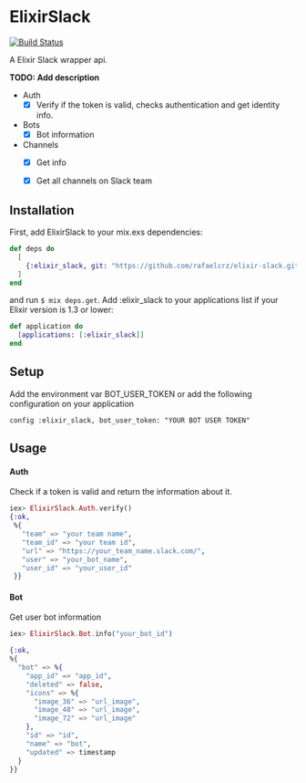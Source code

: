 # ElixirSlack

[![Build Status](https://semaphoreci.com/api/v1/rafaelcrz/elixir-slack/branches/master/badge.svg)](https://semaphoreci.com/rafaelcrz/elixir-slack)

A Elixir Slack wrapper api.

**TODO: Add description**
- Auth
	- [x] Verify if the token is valid, checks authentication and get identity info.
- Bots
	-  [x] Bot information
- Channels
	- [x] Get info
	- [x] Get all channels on Slack team


## Installation

First, add ElixirSlack to your mix.exs dependencies:
```elixir
def deps do
  [
    {:elixir_slack, git: "https://github.com/rafaelcrz/elixir-slack.git"}
  ]
end
```
and run ``` $ mix deps.get ```. Add :elixir_slack to your applications list if your Elixir version is 1.3 or lower:
```elixir
def application do
  [applications: [:elixir_slack]]
end
```

## Setup
Add the environment var BOT_USER_TOKEN or add the following configuration on your application 

```config :elixir_slack, bot_user_token: "YOUR BOT USER TOKEN"```

## Usage

#### Auth
Check if a token is valid and return the information about it.

```elixir
iex> ElixirSlack.Auth.verify()
{:ok,
 %{
   "team" => "your team name",
   "team_id" => "your team id",
   "url" => "https://your_team_name.slack.com/",
   "user" => "your_bot_name",
   "user_id" => "your_user_id"
 }}
```
#### Bot
Get user bot information
```elixir
iex> ElixirSlack.Bot.info("your_bot_id")

{:ok,
%{
  "bot" => %{
    "app_id" => "app_id",
    "deleted" => false,
    "icons" => %{
      "image_36" => "url_image",
      "image_48" => "url_image",
      "image_72" => "url_image"
    },
    "id" => "id",
    "name" => "bot",
    "updated" => timestamp
  }
}}
```

